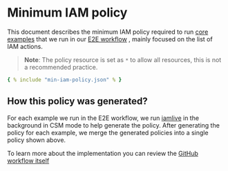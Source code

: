 # Minimum IAM policy

This document describes the minimum IAM policy required to run [core examples](https://github.com/aws-ia/terraform-aws-eks-blueprints/blob/main/.github/workflows/e2e-parallel-full.yml#L30-L47) that we run in our [E2E workflow](https://github.com/aws-ia/terraform-aws-eks-blueprints/blob/main/.github/workflows/e2e-parallel-full.yml) , mainly focused on the list of IAM actions.

> **Note**: The policy resource is set as `*` to allow all resources, this is not a recommended practice.

```yaml
{ % include "min-iam-policy.json" % }
```

## How this policy was generated?

For each example we run in the E2E workflow, we run [iamlive](https://github.com/iann0036/iamlive) in the background in CSM mode to help generate the policy.
After generating the policy for each example, we merge the generated policies into a single policy shown above.

To learn more about the implementation you can review the [GitHub workflow itself](https://github.com/aws-ia/terraform-aws-eks-blueprints/blob/main/.github/workflows/e2e-parallel-full.yml)
